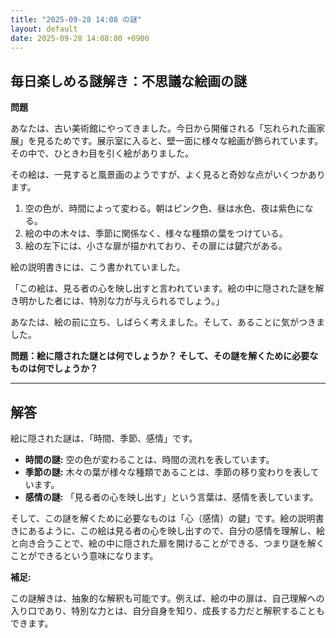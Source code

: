 ```yaml
---
title: "2025-09-28 14:08 の謎"
layout: default
date: 2025-09-28 14:08:00 +0900
---
```

## 毎日楽しめる謎解き：不思議な絵画の謎

**問題**

あなたは、古い美術館にやってきました。今日から開催される「忘れられた画家展」を見るためです。展示室に入ると、壁一面に様々な絵画が飾られています。その中で、ひときわ目を引く絵がありました。

その絵は、一見すると風景画のようですが、よく見ると奇妙な点がいくつかあります。

1.  空の色が、時間によって変わる。朝はピンク色、昼は水色、夜は紫色になる。
2.  絵の中の木々は、季節に関係なく、様々な種類の葉をつけている。
3.  絵の左下には、小さな扉が描かれており、その扉には鍵穴がある。

絵の説明書きには、こう書かれていました。

「この絵は、見る者の心を映し出すと言われています。絵の中に隠された謎を解き明かした者には、特別な力が与えられるでしょう。」

あなたは、絵の前に立ち、しばらく考えました。そして、あることに気がつきました。

**問題：絵に隠された謎とは何でしょうか？ そして、その謎を解くために必要なものは何でしょうか？**

---

## 解答

絵に隠された謎は、「時間、季節、感情」です。

*   **時間の謎:** 空の色が変わることは、時間の流れを表しています。
*   **季節の謎:** 木々の葉が様々な種類であることは、季節の移り変わりを表しています。
*   **感情の謎:** 「見る者の心を映し出す」という言葉は、感情を表しています。

そして、この謎を解くために必要なものは「心（感情）の鍵」です。絵の説明書きにあるように、この絵は見る者の心を映し出すので、自分の感情を理解し、絵と向き合うことで、絵の中に隠された扉を開けることができる、つまり謎を解くことができるという意味になります。

**補足:**

この謎解きは、抽象的な解釈も可能です。例えば、絵の中の扉は、自己理解への入り口であり、特別な力とは、自分自身を知り、成長する力だと解釈することもできます。
